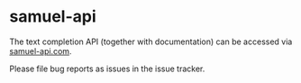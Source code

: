 # samuel-api

The text completion API (together with documentation) can be accessed via [samuel-api.com](https://samuel-api.com).

Please file bug reports as issues in the issue tracker.